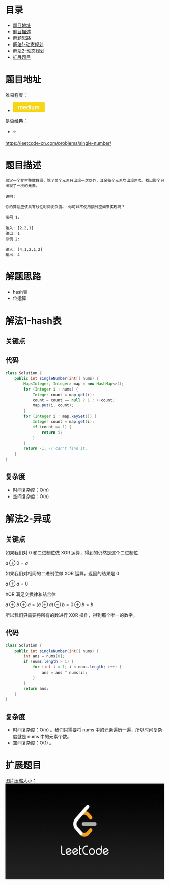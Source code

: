 # 目录
* [题目地址](#题目地址)
* [题目描述](#题目描述)
* [解题思路](#解题思路)
* [解法1-动态规划](#解法1-动态规划)
* [解法2-动态规划](#解法2-动态规划)
* [扩展题目](#扩展题目)



# 题目地址
难易程度：
- ![medium.jpg](../.images/medium.jpg)

是否经典：
- ⭐️

https://leetcode-cn.com/problems/single-number/

# 题目描述
```$xslt
给定一个非空整数数组，除了某个元素只出现一次以外，其余每个元素均出现两次。找出那个只出现了一次的元素。

说明：

你的算法应该具有线性时间复杂度。 你可以不使用额外空间来实现吗？

示例 1:

输入: [2,2,1]
输出: 1
示例 2:

输入: [4,1,2,1,2]
输出: 4
```

# 解题思路
- hash表
- 位运算


# 解法1-hash表
## 关键点



## 代码
```Java
class Solution {
    public int singleNumber(int[] nums) {
        Map<Integer, Integer> map = new HashMap<>();
        for (Integer i : nums) {
            Integer count = map.get(i);
            count = count == null ? 1 : ++count;
            map.put(i, count);
        }
        for (Integer i : map.keySet()) {
            Integer count = map.get(i);
            if (count == 1) {
                return i;
            }
        }
        return -1; // can't find it.
    }
}
```


## 复杂度
- 时间复杂度：O(n)
- 空间复杂度：O(n)


# 解法2-异或
## 关键点
如果我们对 0 和二进制位做 XOR 运算，得到的仍然是这个二进制位

$a \oplus 0 = a$

如果我们对相同的二进制位做 XOR 运算，返回的结果是 0

$a \oplus a = 0$

XOR 满足交换律和结合律

$a \oplus b \oplus a = (a \oplus a) \oplus b = 0 \oplus b = b$

所以我们只需要将所有的数进行 XOR 操作，得到那个唯一的数字。

## 代码
```Java
class Solution {
    public int singleNumber(int[] nums) {
        int ans = nums[0];
        if (nums.length > 1) {
            for (int i = 1; i < nums.length; i++) {
                ans = ans ^ nums[i];
            }
        }
        return ans;
    }
}
```


## 复杂度
- 时间复杂度：O(n) 。我们只需要将 nums 中的元素遍历一遍，所以时间复杂度就是 nums 中的元素个数。
- 空间复杂度：O(1) 。


# 扩展题目




图片压缩大小：
<img src="../.images/leetcode.jpeg" width="500" height="300">